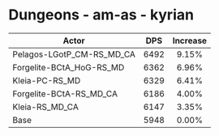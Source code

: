 # Dungeons - am-as - kyrian
| Actor | DPS | Increase |
|---|:---:|:---:|
|Pelagos-LGotP_CM-RS_MD_CA|6492|9.15%|
|Forgelite-BCtA_HoG-RS_MD|6362|6.96%|
|Kleia-PC-RS_MD|6329|6.41%|
|Forgelite-BCtA-RS_MD_CA|6186|4.00%|
|Kleia-RS_MD_CA|6147|3.35%|
|Base|5948|0.00%|
